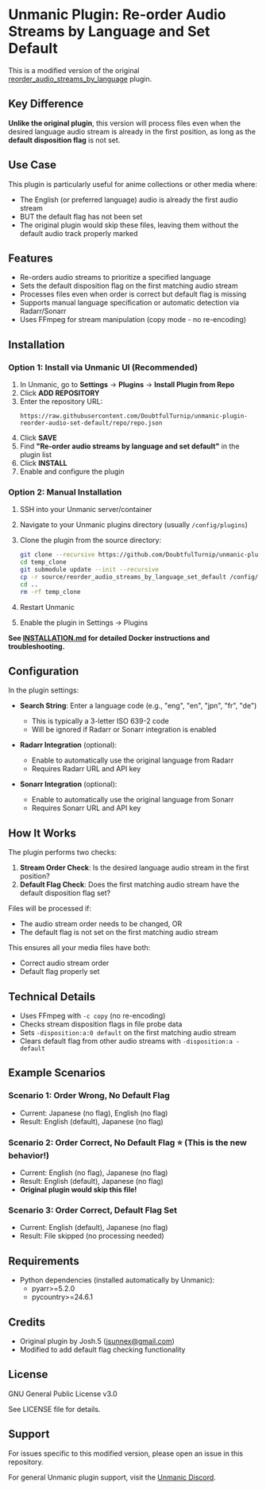 # Unmanic Plugin: Re-order Audio Streams by Language and Set Default

This is a modified version of the original [reorder_audio_streams_by_language](https://github.com/Unmanic/plugin.reorder_audio_streams_by_language) plugin.

## Key Difference

**Unlike the original plugin**, this version will process files even when the desired language audio stream is already in the first position, as long as the **default disposition flag** is not set.

## Use Case

This plugin is particularly useful for anime collections or other media where:
- The English (or preferred language) audio is already the first audio stream
- BUT the default flag has not been set
- The original plugin would skip these files, leaving them without the default audio track properly marked

## Features

- Re-orders audio streams to prioritize a specified language
- Sets the default disposition flag on the first matching audio stream
- Processes files even when order is correct but default flag is missing
- Supports manual language specification or automatic detection via Radarr/Sonarr
- Uses FFmpeg for stream manipulation (copy mode - no re-encoding)

## Installation

### Option 1: Install via Unmanic UI (Recommended)

1. In Unmanic, go to **Settings** → **Plugins** → **Install Plugin from Repo**
2. Click **ADD REPOSITORY**
3. Enter the repository URL:
   ```
   https://raw.githubusercontent.com/DoubtfulTurnip/unmanic-plugin-reorder-audio-set-default/repo/repo.json
   ```
4. Click **SAVE**
5. Find **"Re-order audio streams by language and set default"** in the plugin list
6. Click **INSTALL**
7. Enable and configure the plugin

### Option 2: Manual Installation

1. SSH into your Unmanic server/container
2. Navigate to your Unmanic plugins directory (usually `/config/plugins`)
3. Clone the plugin from the source directory:
   ```bash
   git clone --recursive https://github.com/DoubtfulTurnip/unmanic-plugin-reorder-audio-set-default.git temp_clone
   cd temp_clone
   git submodule update --init --recursive
   cp -r source/reorder_audio_streams_by_language_set_default /config/plugins/
   cd ..
   rm -rf temp_clone
   ```

4. Restart Unmanic
5. Enable the plugin in Settings → Plugins

**See [INSTALLATION.md](INSTALLATION.md) for detailed Docker instructions and troubleshooting.**

## Configuration

In the plugin settings:

- **Search String**: Enter a language code (e.g., "eng", "en", "jpn", "fr", "de")
  - This is typically a 3-letter ISO 639-2 code
  - Will be ignored if Radarr or Sonarr integration is enabled

- **Radarr Integration** (optional):
  - Enable to automatically use the original language from Radarr
  - Requires Radarr URL and API key

- **Sonarr Integration** (optional):
  - Enable to automatically use the original language from Sonarr
  - Requires Sonarr URL and API key

## How It Works

The plugin performs two checks:

1. **Stream Order Check**: Is the desired language audio stream in the first position?
2. **Default Flag Check**: Does the first matching audio stream have the default disposition flag set?

Files will be processed if:
- The audio stream order needs to be changed, OR
- The default flag is not set on the first matching audio stream

This ensures all your media files have both:
- Correct audio stream order
- Default flag properly set

## Technical Details

- Uses FFmpeg with `-c copy` (no re-encoding)
- Checks stream disposition flags in file probe data
- Sets `-disposition:a:0 default` on the first matching audio stream
- Clears default flag from other audio streams with `-disposition:a -default`

## Example Scenarios

### Scenario 1: Order Wrong, No Default Flag
- Current: Japanese (no flag), English (no flag)
- Result: English (default), Japanese (no flag)

### Scenario 2: Order Correct, No Default Flag ⭐ (This is the new behavior!)
- Current: English (no flag), Japanese (no flag)
- Result: English (default), Japanese (no flag)
- **Original plugin would skip this file!**

### Scenario 3: Order Correct, Default Flag Set
- Current: English (default), Japanese (no flag)
- Result: File skipped (no processing needed)

## Requirements

- Python dependencies (installed automatically by Unmanic):
  - pyarr>=5.2.0
  - pycountry>=24.6.1

## Credits

- Original plugin by Josh.5 (jsunnex@gmail.com)
- Modified to add default flag checking functionality

## License

GNU General Public License v3.0

See LICENSE file for details.

## Support

For issues specific to this modified version, please open an issue in this repository.

For general Unmanic plugin support, visit the [Unmanic Discord](https://unmanic.app/discord).
